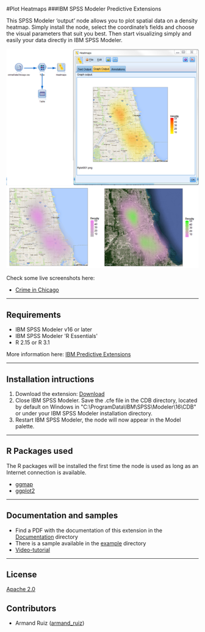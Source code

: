 #Plot Heatmaps
###IBM SPSS Modeler Predictive Extensions

This SPSS Modeler ‘output’ node allows you to plot spatial data on a density heatmap. Simply install the node, select the coordinate’s fields and choose the visual parameters that suit you best. Then start visualizing simply and easily your data directly in IBM SPSS Modeler.

![Map](https://github.com/IBMPredictiveAnalytics/Plot-Heatmaps/blob/master/Screenshot/Illustration1.png?raw=true)
![Map](https://github.com/IBMPredictiveAnalytics/Plot-Heatmaps/blob/master/Screenshot/Illustration2.png?raw=true)


Check some live screenshots here:
- [Crime in Chicago][10]

---
Requirements
----
- IBM SPSS Modeler v16 or later
- IBM SPSS Modeler 'R Essentials'
- R 2.15 or R 3.1

More information here: [IBM Predictive Extensions][2]


---
Installation intructions
----
1. Download the extension: [Download][3] 
2. Close IBM SPSS Modeler. Save the .cfe file in the CDB directory, located by default on Windows in "C:\ProgramData\IBM\SPSS\Modeler\16\CDB" or under your IBM SPSS Modeler installation directory.
3. Restart IBM SPSS Modeler, the node will now appear in the Model palette.

---
R Packages used
----
The R packages will be installed the first time the node is used as long as an Internet connection is available.
- [ggmap][4]
- [ggplot2][11]

---
Documentation and samples
----
- Find a PDF with the documentation of this extension in the [Documentation][5] directory
- There is a sample available in the [example][6] directory
- [Video-tutorial][20]

---
License
----

[Apache 2.0][1]


Contributors
----

  - Armand Ruiz ([armand_ruiz](https://twitter.com/armand_ruiz))


[1]: http://www.apache.org/licenses/LICENSE-2.0.html
[2]:https://developer.ibm.com/predictiveanalytics/downloads/#tab2
[3]:https://github.com/IBMPredictiveAnalytics/Plot-Heatmaps/raw/master/Source%20code/plotHeatmaps.cfe
[4]:http://cran.r-project.org/web/packages/ggmap/index.html
[5]:https://github.com/IBMPredictiveAnalytics/Plot-Heatmaps/blob/master/Documentation/PlotHeatmap-SPSSModelerExtension.pdf
[6]:https://github.com/IBMPredictiveAnalytics/Plot-Heatmaps/tree/master/Example
[10]:https://github.com/IBMPredictiveAnalytics/Plot-Heatmaps/tree/master/Screenshot
[11]:http://cran.r-project.org/web/packages/ggplot2/index.html
[20]:https://www.youtube.com/watch?v=j1EeC4XSGdw
